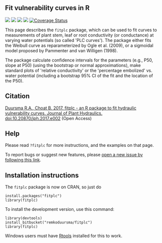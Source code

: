 Fit vulnerability curves in R
--------------------------------------

[![](http://www.r-pkg.org/badges/version/fitplc)](http://cran.rstudio.com/web/packages/fitplc/index.html) ![](http://cranlogs.r-pkg.org/badges/fitplc) ![](https://img.shields.io/bitbucket/issues/remkoduursma/fitplc.svg)
![](https://travis-ci.org/RemkoDuursma/fitplc.svg?branch=master) [![Coverage Status](https://img.shields.io/codecov/c/github/RemkoDuursma/fitplc/master.svg)](https://codecov.io/github/RemkoDuursma/fitplc?branch=master)


This page describes the `fitplc` package, which can be used to fit curves to measurements of plant stem, leaf or root conductivity (or conductance) at varying water potentials (so called 'PLC curves'). 
The package either fits the Weibull curve as reparameterized by Ogle et al. (2009), or a sigmoidal model proposed by Pammenter and van Willigen (1998). 

The package calculate confidence intervals for the parameters (e.g., P50, slope at P50) (using the bootstrap or normal approximations), make standard plots of 'relative conductivity' or the 'percentage embolized' vs. water potential (including a bootstrap 95% CI of the fit and the location of the P50).

## Citation

[Duursma R.A., Choat B. 2017. fitplc - an R package to fit hydraulic vulnerability curves. Journal of Plant Hydraulics. doi:10.20870/jph.2017.e002](http://jplanthydro.org/article/view/1541) (Open Access)

## Help

Please read `?fitplc` for more instructions, and the examples on that page.

To report bugs or suggest new features, please [open a new issue by following this link](https://bitbucket.org/remkoduursma/fitplc/issues/new).


## Installation instructions

The `fitplc` package is now on CRAN, so just do

```
install.packages("fitplc")
library(fitplc)
```

To install the development version, use this command:
```
library(devtools)
install_bitbucket("remkoduursma/fitplc")
library(fitplc)
```

Windows users must have [Rtools](http://cran.r-project.org/bin/windows/Rtools/) installed for this to work.

